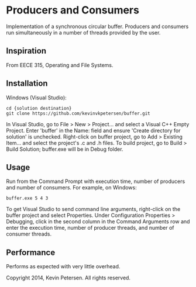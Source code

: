 Producers and Consumers
============

Implementation of a synchronous circular buffer. Producers and consumers run simultaneously in a number of threads provided by the user.

Inspiration
------------

From EECE 315, Operating and File Systems.

Installation
------------

Windows (Visual Studio):

    cd {solution destination}
    git clone https://github.com/kevinvkpetersen/buffer.git

In Visual Studio, go to File > New > Project... and select a Visual C++ Empty Project. Enter 'buffer' in the Name: field and ensure 'Create directory for solution' is unchecked. Right-click on buffer project, go to Add > Existing Item... and select the project's .c and .h files. To build project, go to Build > Build Solution; buffer.exe will be in Debug folder. 

Usage
------------

Run from the Command Prompt with execution time, number of producers and number of consumers. For example, on Windows:

    buffer.exe 5 4 3

To get Visual Studio to send command line arguments, right-click on the buffer project and select Properties. Under Configuration Properties > Debugging, click in the second column in the Command Arguments row and enter the execution time, number of producer threads, and number of consumer threads.

Performance
------------

Performs as expected with very little overhead.

Copyright 2014, Kevin Petersen. All rights reserved.